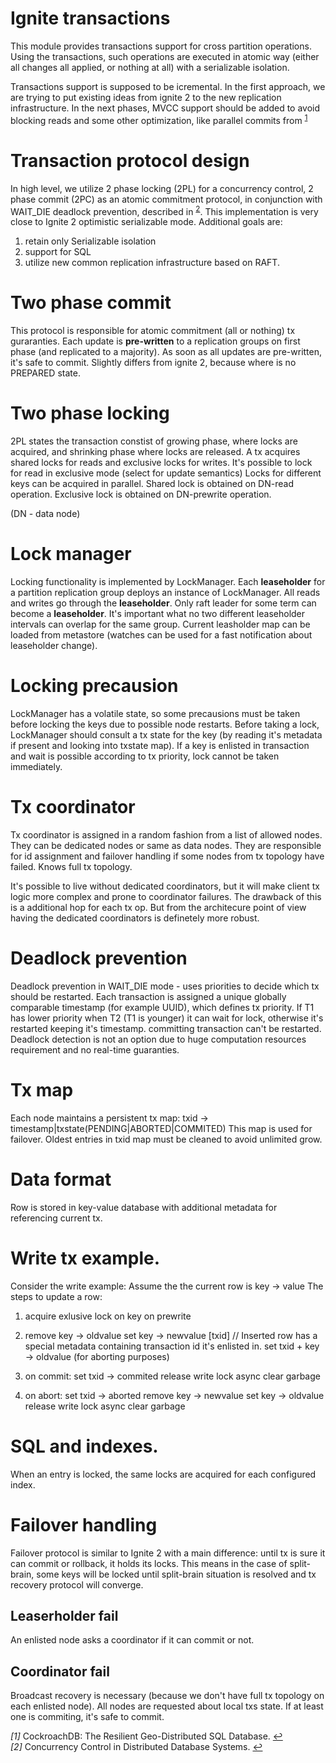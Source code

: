 # Ignite transactions

This module provides transactions support for cross partition operations. Using the transactions, such operations are
executed in atomic way (either all changes all applied, or nothing at all) with a serializable isolation.

Transactions support is supposed to be icremental. In the first approach, we are trying to put existing ideas from
ignite 2 to the new replication infrastructure. In the next phases, MVCC support should be added to avoid blocking reads
and some other optimization, like parallel commits from <sup id="a1">[1](#f1)</sup>

# Transaction protocol design

In high level, we utilize 2 phase locking (2PL) for a concurrency control, 2 phase commit (2PC) as an atomic commitment 
protocol, in conjunction with WAIT_DIE deadlock prevention, described in <sup id="a2">[2](#f2)</sup>. 
This implementation is very close to Ignite 2 optimistic serializable mode. 
Additional goals are: 
1) retain only Serializable isolation 
2) support for SQL 
3) utilize new common replication infrastructure based on RAFT.

# Two phase commit

This protocol is responsible for atomic commitment (all or nothing) tx guraranties.
Each update is **pre-written** to a replication groups on first phase (and replicated to a majority).
As soon as all updates are pre-written, it's safe to commit.
Slightly differs from ignite 2, because where is no PREPARED state.

# Two phase locking

2PL states the transaction constist of growing phase, where locks are acquired, and shrinking phase where locks are released.
A tx acquires shared locks for reads and exclusive locks for writes.
It's possible to lock for read in exclusive mode (select for update semantics)
Locks for different keys can be acquired in parallel.
Shared lock is obtained on DN-read operation.
Exclusive lock is obtained on DN-prewrite operation.

(DN - data node)

# Lock manager

Locking functionality is implemented by LockManager.
Each **leaseholder** for a partition replication group deploys an instance of LockManager. 
All reads and writes go through the **leaseholder**. Only raft leader for some term can become a **leaseholder**.
It's important what no two different leaseholder intervals can overlap for the same group.
Current leasholder map can be loaded from metastore (watches can be used for a fast notification about leaseholder change).

# Locking precausion

LockManager has a volatile state, so some precausions must be taken before locking the keys due to possible node restarts.
Before taking a lock, LockManager should consult a tx state for the key (by reading it's metadata if present and looking into txstate map).
If a key is enlisted in transaction and wait is possible according to tx priority, lock cannot be taken immediately.

# Tx coordinator

Tx coordinator is assigned in a random fashion from a list of allowed nodes. They can be dedicated nodes or same as data nodes.
They are responsible for id assignment and failover handling if some nodes from tx topology have failed. 
Knows full tx topology.

It's possible to live without dedicated coordinators, but it will make client tx logic more complex and prone to coordinator failures.
The drawback of this is a additional hop for each tx op.
But from the architecure point of view having the dedicated coordinators is definetely more robust.

# Deadlock prevention

Deadlock prevention in WAIT_DIE mode - uses priorities to decide which tx should be restarted.
Each transaction is assigned a unique globally comparable timestamp (for example UUID), which defines tx priority.
If T1 has lower priority when T2 (T1 is younger) it can wait for lock, otherwise it's restarted keeping it's timestamp.
committing transaction can't be restarted.
Deadlock detection is not an option due to huge computation resources requirement and no real-time guaranties.

# Tx map

Each node maintains a persistent tx map:
txid -> timestamp|txstate(PENDING|ABORTED|COMMITED)
This map is used for failover.
Oldest entries in txid map must be cleaned to avoid unlimited grow.

# Data format

Row is stored in key-value database with additional metadata for referencing current tx.

# Write tx example.

Consider the write example:
Assume the the current row is key -> value
The steps to update a row:

1. acquire exlusive lock on key on prewrite

2. remove key -> oldvalue
   set key -> newvalue [txid] // Inserted row has a special metadata containing transaction id it's enlisted in.
   set txid + key -> oldvalue (for aborting purposes)

3. on commit:
   set txid -> commited
   release write lock
   async clear garbage

4. on abort:
   set txid -> aborted
   remove key -> newvalue
   set key -> oldvalue
   release write lock
   async clear garbage

# SQL and indexes.

When an entry is locked, the same locks are acquired for each configured index.

# Failover handling
Failover protocol is similar to Ignite 2 with a main difference: until tx is sure it can commit or rollback, it holds
its locks. This means in the case of split-brain, some keys will be locked until split-brain situation is resolved and
tx recovery protocol will converge.

## Leaserholder fail
An enlisted node asks a coordinator if it can commit or not.

## Coordinator fail
Broadcast recovery is necessary (because we don't have full tx topology on each enlisted node).
All nodes are requested about local txs state. If at least one is commiting, it's safe to commit.

<em id="f1">[1]</em> CockroachDB: The Resilient Geo-Distributed SQL Database. [↩](#a1)<br/>
<em id="f2">[2]</em> Concurrency Control in Distributed Database Systems. [↩](#a2)
 